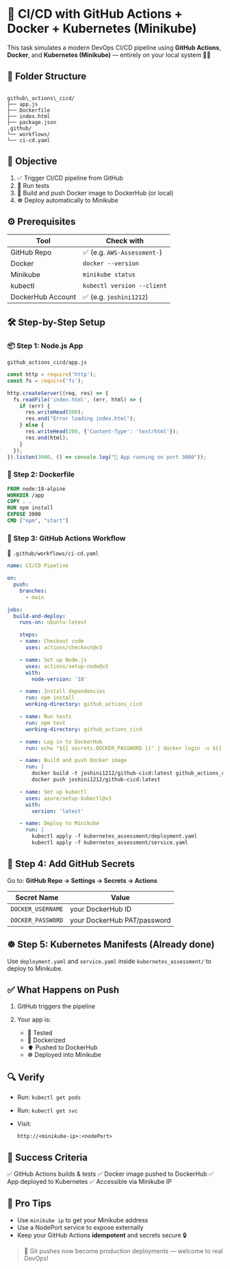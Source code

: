 # 🔁 CI/CD with GitHub Actions + Docker + Kubernetes (Minikube)

This task simulates a modern DevOps CI/CD pipeline using **GitHub Actions**, **Docker**, and **Kubernetes (Minikube)** — entirely on your local system 🧑‍💻


## 📁 Folder Structure

```

github\_actions\_cicd/
├── app.js
├── Dockerfile
├── index.html
├── package.json
.github/
└── workflows/
└── ci-cd.yaml

````

## 🎯 Objective

1. ✅ Trigger CI/CD pipeline from GitHub
2. 🧪 Run tests
3. 🐳 Build and push Docker image to DockerHub (or local)
4. ☸️ Deploy automatically to Minikube


## ⚙️ Prerequisites

| Tool            | Check with                |
|------------------|----------------------------|
| GitHub Repo      | ✅ (e.g. `AWS-Assessment-`) |
| Docker           | `docker --version`         |
| Minikube         | `minikube status`          |
| kubectl          | `kubectl version --client` |
| DockerHub Account| ✅ (e.g. `joshini1212`)     |


## 🛠️ Step-by-Step Setup


### 📦 Step 1: Node.js App

`github_actions_cicd/app.js`

```js
const http = require('http');
const fs = require('fs');

http.createServer((req, res) => {
  fs.readFile('index.html', (err, html) => {
    if (err) {
      res.writeHead(500);
      res.end("Error loading index.html");
    } else {
      res.writeHead(200, {'Content-Type': 'text/html'});
      res.end(html);
    }
  });
}).listen(3000, () => console.log("🚀 App running on port 3000"));
````

### 🐳 Step 2: Dockerfile

```dockerfile
FROM node:18-alpine
WORKDIR /app
COPY . .
RUN npm install
EXPOSE 3000
CMD ["npm", "start"]
```


### 🧪 Step 3: GitHub Actions Workflow

📁 `.github/workflows/ci-cd.yaml`

```yaml
name: CI/CD Pipeline

on:
  push:
    branches:
      - main

jobs:
  build-and-deploy:
    runs-on: ubuntu-latest

    steps:
    - name: Checkout code
      uses: actions/checkout@v3

    - name: Set up Node.js
      uses: actions/setup-node@v3
      with:
        node-version: '18'

    - name: Install dependencies
      run: npm install
      working-directory: github_actions_cicd

    - name: Run tests
      run: npm test
      working-directory: github_actions_cicd

    - name: Log in to DockerHub
      run: echo "${{ secrets.DOCKER_PASSWORD }}" | docker login -u ${{ secrets.DOCKER_USERNAME }} --password-stdin

    - name: Build and push Docker image
      run: |
        docker build -t joshini1212/github-cicd:latest github_actions_cicd
        docker push joshini1212/github-cicd:latest

    - name: Set up kubectl
      uses: azure/setup-kubectl@v3
      with:
        version: 'latest'

    - name: Deploy to Minikube
      run: |
        kubectl apply -f kubernetes_assessment/deployment.yaml
        kubectl apply -f kubernetes_assessment/service.yaml
```


## 🔐 Step 4: Add GitHub Secrets

Go to:
**GitHub Repo → Settings → Secrets → Actions**

| Secret Name       | Value                       |
| ----------------- | --------------------------- |
| `DOCKER_USERNAME` | your DockerHub ID           |
| `DOCKER_PASSWORD` | your DockerHub PAT/password |


## ☸️ Step 5: Kubernetes Manifests (Already done)

Use `deployment.yaml` and `service.yaml` inside `kubernetes_assessment/` to deploy to Minikube.


## ✅ What Happens on Push

1. GitHub triggers the pipeline
2. Your app is:

   * 🧪 Tested
   * 🐳 Dockerized
   * ⬆️ Pushed to DockerHub
   * ☸️ Deployed into Minikube

## 🔍 Verify

* Run: `kubectl get pods`
* Run: `kubectl get svc`
* Visit:

  ```url
  http://<minikube-ip>:<nodePort>
  ```

## 🎉 Success Criteria

✅ GitHub Actions builds & tests
✅ Docker image pushed to DockerHub
✅ App deployed to Kubernetes
✅ Accessible via Minikube IP


## 📌 Pro Tips

* Use `minikube ip` to get your Minikube address
* Use a NodePort service to expose externally
* Keep your GitHub Actions **idempotent** and secrets secure 🔒

> 🎯 Git pushes now become production deployments — welcome to real DevOps!
